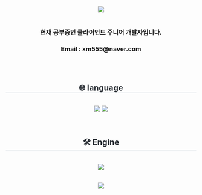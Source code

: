 <div align= "center">
    <img src="https://capsule-render.vercel.app/api?type=waving&color=8ad2ff&height=240&text=Jaesong's%20GitHub&animation=&fontColor=ffffff&fontSize=70" />
    </div>
    <br />
    <h3 align="center"> 현재 공부중인 클라이언트 주니어 개발자입니다. </h3>
       <h3 align="center"> Email : xm555@naver.com </h3>
                   <br />
            <br />
    <div align= "center">
    <h2 style="border-bottom: 1px solid #d8dee4; color: #282d33;"> 🌐 language </h2> <br> 
    <div style="margin: 0 auto; text-align: center;" align= "center"> <img src="https://img.shields.io/badge/c%23-%23239120.svg?style=for-the-badge&logo=csharp&logoColor=white" />
          <img src="https://img.shields.io/badge/C++-00599C?style=for-the-badge&logo=C%2B%2B&logoColor=white">
          </div>
            <br />
            <br />
      <h2 style="border-bottom: 1px solid #d8dee4; color: #282d33;"> 🛠️ Engine </h2> <br> 
        <div style="margin: 0 auto; text-align: center;" align= "center"> <img src="https://img.shields.io/badge/unity-%23000000.svg?style=for-the-badge&logo=unity&logoColor=white" />
          </div>
       <br />
            <br />
    </div>
    <div align="center">
    <img src="https://capsule-render.vercel.app/api?type=waving&reversal=true&color=6994CDEE&height=100&section=footer"   />
    </div>
